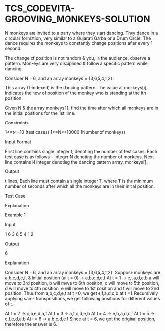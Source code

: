 # TCS_CODEVITA-GROOVING_MONKEYS-SOLUTION

N monkeys are invited to a party where they start dancing. They dance in a circular formation, very similar to a Gujarati Garba or a Drum Circle. The dance requires the monkeys to constantly change positions after every 1 second.

The change of position is not random & you, in the audience, observe a pattern. Monkeys are very disciplined & follow a specific pattern while dancing.

Consider N = 6, and an array monkeys = {3,6,5,4,1,2}.

This array (1-indexed) is the dancing pattern. The value at monkeys[i], indicates the new of position of the monkey who is standing at the ith position.

Given N & the array monkeys[ ], find the time after which all monkeys are in the initial positions for the 1st time.

Constraints

1<=t<=10 (test cases)
1<=N<=10000 (Number of monkeys)

Input Format

First line contains single integer t, denoting the number of test cases.
Each test case is as follows –
Integer N denoting the number of monkeys.
Next line contains N integer denoting the dancing pattern array, monkeys[].

Output

t lines,
Each line must contain a single integer T, where T is the minimum number of seconds after which all the monkeys are in their initial position.



Test Case

Explanation

Example 1

Input

1
6
3 6 5 4 1 2

Output

6

Explanation

Consider N = 6, and an array monkeys = {3,6,5,4,1,2}.
Suppose monkeys are a,b,c,d,e,f, & Initial position (at t = 0) -> a,b,c,d,e,f
At t = 1 -> e,f,a,d,c,b
a will move to 3rd position, b will move to 6th position, c will move to 5th position, d will move to 4th position, e will move to 1st position and f will move to 2nd position. Thus from a,b,c,d,e,f at t =0, we get e,f,a,d,c,b at t =1. Recursively applying same transpositions, we get following positions for different values of t.

At t = 2 -> c,b,e,d,a,f
At t = 3 -> a,f,c,d,e,b
At t = 4 -> e,b,a,d,c,f
At t = 5 -> c,f,e,d,a,b
At t = 6 -> a,b,c,d,e,f
Since at t = 6, we got the original position, therefore the answer is 6.

